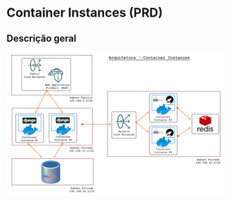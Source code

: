 # Container Instances (PRD)

## Descrição geral

![alt_text](/githimgs/prd_container-instances_arch-1.png "Container Instances - Arch #1")
